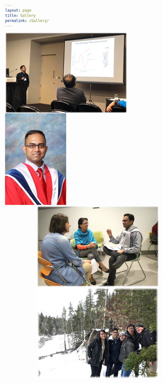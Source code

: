 ```yaml
---
layout: page
title: Gallery
permalink: /Gallery/
---
```

<div><img src="/images/Edmonton1.png" width="400" align="left"/></div> <div><img src="/images/Prince_Conv1.jpg" height="300" align="centre"/></div> <div><img src="/images/Logic1.jpg" width="400" align="right"/></div> 

<div><img src="/images/Volcano1.jpg" width="400" align="right"/>

